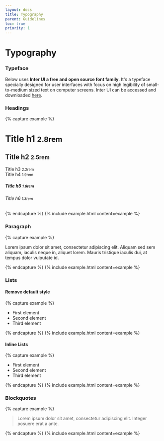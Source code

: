 ```yaml
---
layout: docs
title: Typography
parent: Guidelines
toc: true
priority: 1
---
```


# Typography

### Typeface

Below uses **Inter UI a free and open source font family**. It's a typeface specially designed for user interfaces with focus on high legibility of small-to-medium sized text on computer screens. Inter UI can be accessed and downloaded [here](https://github.com/rsms/inter).

### Headings
{% capture example %}
<h1>Title h1 <small>2.8rem</small></h1>
<h2>Title h2 <small>2.5rem</small></h2>
<div class="h3">Title h3 <small>2.2rem</small></div>
<div class="h4">Title h4 <small>1.9rem</small></div>
<h5>Title h5 <small>1.6rem</small></h5>
<h6>Title h6 <small>1.3rem</small></h6>
{% endcapture %}
{% include example.html content=example %}

### Paragraph
{% capture example %}
<p>Lorem ipsum dolor sit amet, consectetur adipiscing elit. Aliquam sed sem aliquam, iaculis neque in, aliquet lorem. Mauris tristique iaculis dui, at tempus dolor vulputate id.</p>
{% endcapture %}
{% include example.html content=example %}

### Lists
#### Remove default style
{% capture example %}
<ul class="list clean">
  <li>First element</li>
  <li>Second element</li>
  <li>Third element</li>
</ul>
{% endcapture %}
{% include example.html content=example %}

#### Inline Lists
{% capture example %}
<ul class="list inline">
  <li>First element</li>
  <li>Second element</li>
  <li>Third element</li>
</ul>
{% endcapture %}
{% include example.html content=example %}

### Blockquotes
{% capture example %}
<blockquote>
  Lorem ipsum dolor sit amet, consectetur adipiscing elit. Integer posuere erat a ante.
</blockquote>
{% endcapture %}
{% include example.html content=example %}
